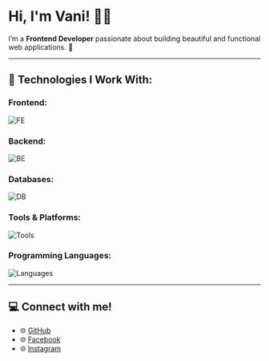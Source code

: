 # Hi, I'm Vani! 👩‍💻

I’m a **Frontend Developer** passionate about building beautiful and functional web applications. 🚀

---

## 🌟 Technologies I Work With:

### Frontend:
![FE](https://skillicons.dev/icons?i=nextjs,react,vue,nuxtjs,tailwind,css,scss,bootstrap,html,threejs)  

### Backend:
![BE](https://skillicons.dev/icons?i=nodejs,php,laravel,nginx)  

### Databases:
![DB](https://skillicons.dev/icons?i=mysql,mongodb,firebase)  

### Tools & Platforms:
![Tools](https://skillicons.dev/icons?i=git,github,gitlab,vscode)  

### Programming Languages:
![Languages](https://skillicons.dev/icons?i=js,ts,python,cpp)  

---

## 💻 Connect with me!
- 🌐 [GitHub](https://github.com/vanixjnk)  
- 🌐 [Facebook](https://facebook.com/vanixjnk)  
- 🌐 [Instagram](https://instagram.com/vanixjnk)  
